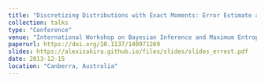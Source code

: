 ```yaml
---
title: "Discretizing Distributions with Exact Moments: Error Estimate and Convergence Analysis"
collection: talks
type: "Conference"
venue: "International Workshop on Bayesian Inference and Maximum Entropy Methods in Science and Engineering"
paperurl: https://doi.org/10.1137/140971269
slides: https://alexisakira.github.io/files/slides/slides_errest.pdf
date: 2013-12-15
location: "Canberra, Australia"
---
```

